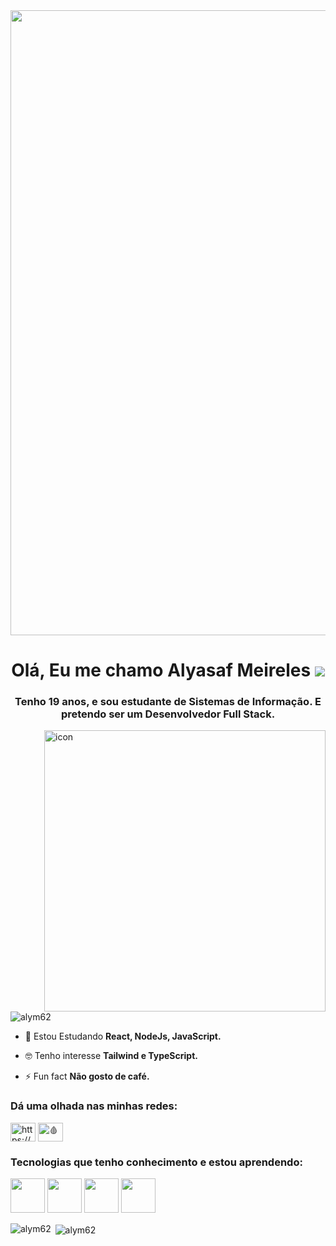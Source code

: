 <img src="https://user-images.githubusercontent.com/111710522/236688457-814c9cb1-1c28-443f-9442-e82dd290b000.gif" width="1000px">

<h1 align="center">Olá, Eu me chamo Alyasaf Meireles <img src="https://camo.githubusercontent.com/6d1d347555abe50c6907660b867ab6433a908c069807d28066eac46d2679fc1f/68747470733a2f2f7777772e696d6167656e73616e696d616461732e636f6d2f646174612f6d656469612f3331382f656d6f7469636f6e2d652d736d696c65792d636f6d70757461646f722d696d6167656d2d616e696d6164612d303033312e676966"></h1>
<h3 align="center">Tenho 19 anos, e sou estudante de Sistemas de Informação. E pretendo ser um Desenvolvedor Full Stack.</h3>
<img align="right" alt="icon" width="450" src="https://gifdb.com/images/high/cartoon-character-louise-belcher-coding-is-fun-ctmkcciuc1gyxos2.gif">

<p align="left"> <img src="https://komarev.com/ghpvc/?username=alym62&label=Profile%20views&color=0e75b6&style=flat" alt="alym62"/> </p>

- 🌱 Estou Estudando **React, NodeJs, JavaScript.**

- 🤓 Tenho interesse **Tailwind e TypeScript.**

- ⚡ Fun fact **Não gosto de café.**

<h3 align="left">Dá uma olhada nas minhas redes:</h3>
<p align="left">
<a href="https://linkedin.com/in/alyasaf/" target="blank"><img align="center" src="https://raw.githubusercontent.com/rahuldkjain/github-profile-readme-generator/master/src/images/icons/Social/linked-in-alt.svg" alt="https://www.linkedin.com/in/alyasaf/" height="30" width="40" /></a>
<a href="https://discord.gg/🩸AlyM #9666" target="blank"><img align="center" src="https://raw.githubusercontent.com/rahuldkjain/github-profile-readme-generator/master/src/images/icons/Social/discord.svg" alt="🩸AlyM #9666" height="30" width="40" /></a>
</p>

<h3 align="left">Tecnologias que tenho conhecimento e estou aprendendo:</h3>
<p align="left">
  <img src="https://user-images.githubusercontent.com/111710522/236690491-64e94003-cb3a-4a3f-8def-cf8cac34f94a.png" width="55px">
  <img src="https://user-images.githubusercontent.com/111710522/236690679-25588b88-65b9-473e-abc0-90b38d8b3568.png" width="55px">
  <img src="https://user-images.githubusercontent.com/111710522/236690873-8abddc8a-8dca-49b4-a0c1-8bf88361292e.png" width="55px">
  <img src="https://user-images.githubusercontent.com/111710522/236690974-4a6ca331-3fd8-46bd-a111-7fb4dbb0292d.png" width="55px">
</p>

<p><img align="left" src="https://github-readme-stats.vercel.app/api/top-langs?username=alym62&show_icons=true&locale=en&layout=compact" alt="alym62" /></p>

<p>&nbsp;<img align="center" src="https://github-readme-stats.vercel.app/api?username=alym62&show_icons=true&locale=en" alt="alym62" /></p>



